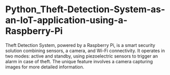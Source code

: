 # Python_Theft-Detection-System-as-an-IoT-application-using-a-Raspberry-Pi
Theft Detection System, powered by a Raspberry Pi, is a smart security solution combining sensors, a camera, and Wi-Fi connectivity. It operates in two modes: active and standby, using piezoelectric sensors to trigger an alarm in case of theft. The unique feature involves a camera capturing images for more detailed information. 
